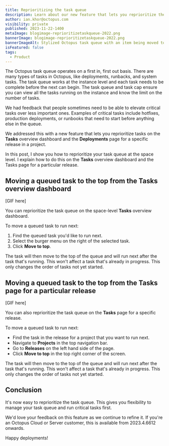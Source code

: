 ```yaml
---
title: Reprioritizing the task queue
description: Learn about our new feature that lets you reprioritize the task queue in Octopus.
author: ian.khor@octopus.com
visibility: private
published: 2023-11-22-1400
metaImage: blogimage-reprioritizetaskqueue-2022.png
bannerImage: blogimage-reprioritizetaskqueue-2022.png
bannerImageAlt: Stylized Octopus task queue with an item being moved to number one position.
isFeatured: false
tags: 
  - Product
---
```


The Octopus task queue operates on a first in, first out basis. There are many types of tasks in Octopus, like deployments, runbacks, and system tasks. The task queue works at the instance level and each task needs to be complete before the next can begin. The task queue and task cap ensure you can view all the tasks running on the instance and know the limit on the number of tasks.

We had feedback that people sometimes need to be able to elevate critical tasks over less important ones. Examples of critical tasks include hotfixes, production deployments, or runbooks that need to start before anything else in the queue.

We addressed this with a new feature that lets you reprioritize tasks on the **Tasks** overview dashboard and the **Deployments** page for a specific release in a project.

In this post, I show you how to reprioritize your task queue at the space level. I explain how to do this on the **Tasks** overview dashboard and the Tasks page for a particular release.

## Moving a queued task to the top from the Tasks overview dashboard
[GIF here]

You can reprioritize the task queue on the space-level **Tasks** overview dashboard. 

To move a queued task to run next:

1. Find the queued task you'd like to run next.
1. Select the burger menu on the right of the selected task.
1. Click **Move to top**.

The task will then move to the top of the queue and will run next after the task that's running. This won't affect a task that's already in progress. This only changes the order of tasks not yet started.


## Moving a queued task to the top from the Tasks page for a particular release
[GIF here]

You can also reprioritize the task queue on the **Tasks** page for a specific release. 

To move a queued task to run next:

- Find the task in the release for a project that you want to run next.
- Navigate to **Projects** in the top navigation bar.
- Go to **Releases** on the left hand side of the page.
- Click **Move to top** in the top right corner of the screen.

The task will then move to the top of the queue and will run next after the task that's running. This won't affect a task that's already in progress. This only changes the order of tasks not yet started.

## Conclusion

It's now easy to reprioritize the task queue. This gives you flexibility to manage your task queue and run critical tasks first. 

We'd love your feedback on this feature as we continue to refine it. If you're an Octopus Cloud or Server customer, this is available from 2023.4.6612 onwards.

Happy deployments!